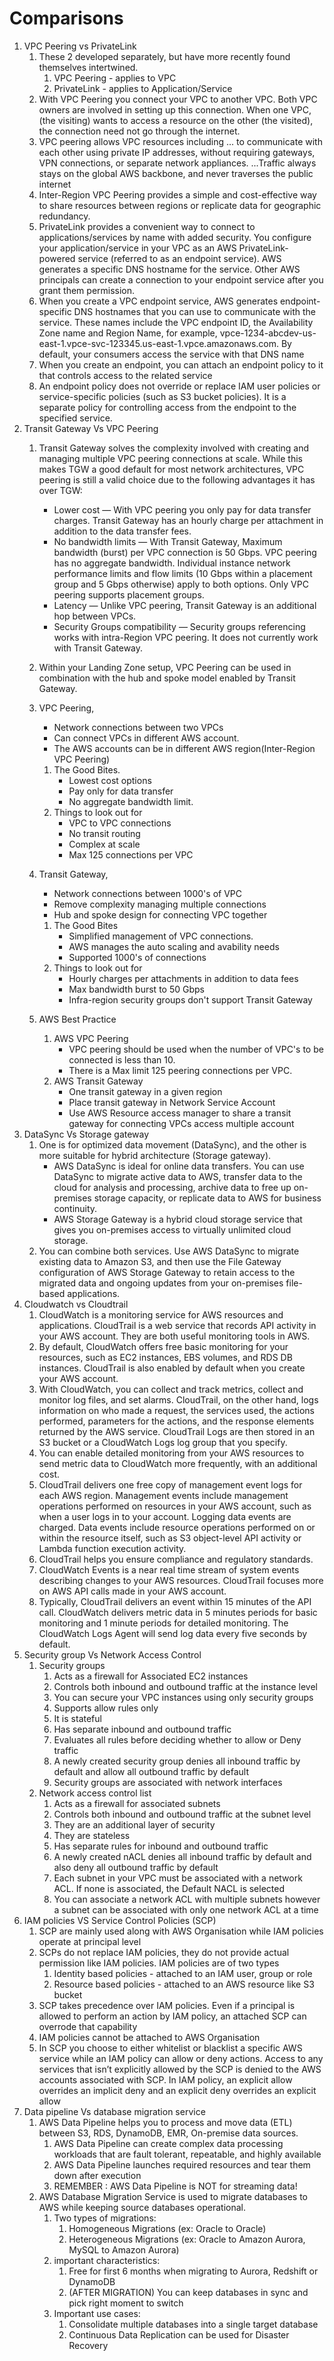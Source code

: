 # Comparisons

1. VPC Peering vs PrivateLink
    1. These 2 developed separately, but have more recently found themselves intertwined.
        1. VPC Peering - applies to VPC
        2. PrivateLink - applies to Application/Service
    2. With VPC Peering you connect your VPC to another VPC. Both VPC owners are involved in setting up this connection. When one VPC, (the visiting) wants to access a resource on the other (the visited), the connection need not go through the internet.
    3. VPC peering allows VPC resources including ... to communicate with each other using private IP addresses, without requiring gateways, VPN connections, or separate network appliances. ...Traffic always stays on the global AWS backbone, and never traverses the public internet
    4. Inter-Region VPC Peering provides a simple and cost-effective way to share resources between regions or replicate data for geographic redundancy.
    5. PrivateLink provides a convenient way to connect to applications/services by name with added security. You configure your application/service in your VPC as an AWS PrivateLink-powered service (referred to as an endpoint service). AWS generates a specific DNS hostname for the service. Other AWS principals can create a connection to your endpoint service after you grant them permission.
    6. When you create a VPC endpoint service, AWS generates endpoint-specific DNS hostnames that you can use to communicate with the service. These names include the VPC endpoint ID, the Availability Zone name and Region Name, for example, vpce-1234-abcdev-us-east-1.vpce-svc-123345.us-east-1.vpce.amazonaws.com. By default, your consumers access the service with that DNS name
    7. When you create an endpoint, you can attach an endpoint policy to it that controls access to the related service
    8. An endpoint policy does not override or replace IAM user policies or service-specific policies (such as S3 bucket policies). It is a separate policy for controlling access from the endpoint to the specified service.
2. Transit Gateway Vs VPC Peering
    1. Transit Gateway solves the complexity involved with creating and managing multiple VPC peering connections at scale. While this makes TGW a good default for most network architectures, VPC peering is still a valid choice due to the following advantages it has over TGW:
        * Lower cost — With VPC peering you only pay for data transfer charges. Transit Gateway has an hourly charge per attachment in addition to the data transfer fees.
        * No bandwidth limits — With Transit Gateway, Maximum bandwidth (burst) per VPC connection is 50 Gbps. VPC peering has no aggregate bandwidth. Individual instance network performance limits and flow limits (10 Gbps within a placement group and 5 Gbps otherwise) apply to both options. Only VPC peering supports placement groups.
        * Latency — Unlike VPC peering, Transit Gateway is an additional hop between VPCs.
        * Security Groups compatibility — Security groups referencing works with intra-Region VPC peering. It does not currently work with Transit Gateway.
    2. Within your Landing Zone setup, VPC Peering can be used in combination with the hub and spoke model enabled by Transit Gateway.
    3. VPC Peering,
        * Network connections between two VPCs
        * Can connect VPCs in different AWS account.
        * The AWS accounts can be in different AWS region(Inter-Region VPC Peering)
        1. The Good Bites.
            * Lowest cost options
            * Pay only for data transfer
            * No aggregate bandwidth limit.
        2. Things to look out for
            * VPC to VPC connections
            * No transit routing
            * Complex at scale
            * Max 125 connections per VPC

    4. Transit Gateway,
        * Network connections between 1000's of VPC
        * Remove complexity managing multiple connections
        * Hub and spoke design for connecting VPC together
        1. The Good Bites
            * Simplified management of VPC connections.
            * AWS manages the auto scaling and avability needs
            * Supported 1000's of connections
        2. Things to look out for
            * Hourly charges per attachments in addition to data fees
            * Max bandwidth burst to 50 Gbps
            * Infra-region security groups don't support Transit Gateway
    5. AWS Best Practice
        1. AWS VPC Peering
            * VPC peering should be used when the number of VPC's to be connected is less than 10.
            * There is a Max limit 125 peering connections per VPC.
        2. AWS Transit Gateway
            * One transit gateway in a given region
            * Place transit gateway in Network Service Account
            * Use AWS Resource access manager to share a transit gateway for connecting VPCs access multiple account
3. DataSync Vs Storage gateway
    1. One is for optimized data movement (DataSync), and the other is more suitable for hybrid architecture (Storage gateway).
        * AWS DataSync is ideal for online data transfers. You can use DataSync to migrate active data to AWS, transfer data to the cloud for analysis and processing, archive data to free up on-premises storage capacity, or replicate data to AWS for business continuity.
        * AWS Storage Gateway is a hybrid cloud storage service that gives you on-premises access to virtually unlimited cloud storage.
    2. You can combine both services. Use AWS DataSync to migrate existing data to Amazon S3, and then use the File Gateway configuration of AWS Storage Gateway to retain access to the migrated data and ongoing updates from your on-premises file-based applications.
4. Cloudwatch vs Cloudtrail
    1. CloudWatch is a monitoring service for AWS resources and applications. CloudTrail is a web service that records API activity in your AWS account. They are both useful monitoring tools in AWS.
    2. By default, CloudWatch offers free basic monitoring for your resources, such as EC2 instances, EBS volumes, and RDS DB instances. CloudTrail is also enabled by default when you create your AWS account.
    3. With CloudWatch, you can collect and track metrics, collect and monitor log files, and set alarms. CloudTrail, on the other hand, logs information on who made a request, the services used, the actions performed, parameters for the actions, and the response elements returned by the AWS service. CloudTrail Logs are then stored in an S3 bucket or a CloudWatch Logs log group that you specify.
    4. You can enable detailed monitoring from your AWS resources to send metric data to CloudWatch more frequently, with an additional cost.
    5. CloudTrail delivers one free copy of management event logs for each AWS region. Management events include management operations performed on resources in your AWS account, such as when a user logs in to your account. Logging data events are charged. Data events include resource operations performed on or within the resource itself, such as S3 object-level API activity or Lambda function execution activity.
    6. CloudTrail helps you ensure compliance and regulatory standards.
    7. CloudWatch Events is a near real time stream of system events describing changes to your AWS resources. CloudTrail focuses more on AWS API calls made in your AWS account.
    8. Typically, CloudTrail delivers an event within 15 minutes of the API call. CloudWatch delivers metric data in 5 minutes periods for basic monitoring and 1 minute periods for detailed monitoring. The CloudWatch Logs Agent will send log data every five seconds by default.
5. Security group Vs Network Access Control
    1. Security groups 
        1. Acts as a firewall for Associated EC2 instances
        2. Controls both inbound and outbound traffic at the instance level
        3. You can secure your VPC instances using only security groups
        4. Supports allow rules only
        5. It is stateful
        6. Has separate inbound and outbound traffic
        7. Evaluates all rules before deciding whether to allow or Deny traffic
        8. A newly created security group denies all inbound traffic by default and allow all outbound traffic by default
        9. Security groups are associated with network interfaces
    2. Network access control list
        1. Acts as a firewall for associated subnets
        2. Controls both inbound and outbound traffic at the subnet level
        3. They are an additional layer of security
        4. They are stateless
        5. Has separate rules for inbound and outbound traffic
        6. A newly created nACL denies all inbound traffic by default and also deny all outbound traffic by default
        7. Each subnet in your VPC must be associated with a network ACL. If none is associated, the Default NACL is selected
        8. You can associate a network ACL with multiple subnets however a subnet can be associated with only one network ACL at a time
6. IAM policies VS Service Control Policies (SCP)
    1. SCP are mainly used along with AWS Organisation while IAM policies operate at principal level
    2. SCPs do not replace IAM policies, they do not provide actual permission like IAM policies. IAM policies are of two types
        1. Identity based policies - attached to an IAM user, group or role
        2. Resource based policies - attached to an AWS resource like S3 bucket
    3. SCP takes precedence over IAM policies. Even if a principal is allowed to perform an action by IAM policy, an attached SCP can overrode that capability
    4. IAM policies cannot be attached to AWS Organisation
    5. In SCP you choose to either whitelist or blacklist a specific AWS service while an IAM policy can allow or deny actions. Access to any services that isn’t explicitly allowed by the SCP is denied to the AWS accounts associated with SCP. In IAM policy, an explicit allow overrides an implicit deny and an explicit deny overrides an explicit allow
7. Data pipeline Vs database migration service
    1. AWS Data Pipeline helps you to process and move data (ETL) between S3, RDS, DynamoDB, EMR, On-premise data sources.
        1. AWS Data Pipeline can create complex data processing workloads that are fault tolerant, repeatable, and highly available
        2. AWS Data Pipeline launches required resources and tear them down after execution
        3. REMEMBER : AWS Data Pipeline is NOT for streaming data!
    2. AWS Database Migration Service is used to migrate databases to AWS while keeping source databases operational.
        1. Two types of migrations:
            1. Homogeneous Migrations (ex: Oracle to Oracle)
            2. Heterogeneous Migrations (ex: Oracle to Amazon Aurora, MySQL to Amazon Aurora)
        2. important characteristics:
            1. Free for first 6 months when migrating to Aurora, Redshift or DynamoDB
            2. (AFTER MIGRATION) You can keep databases in sync and pick right moment to switch
        3. Important use cases:
            1. Consolidate multiple databases into a single target database
            2. Continuous Data Replication can be used for Disaster Recovery

